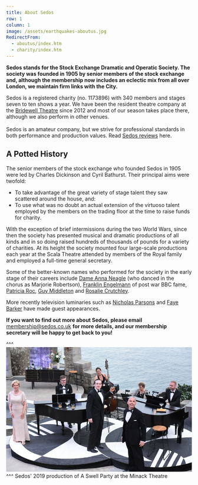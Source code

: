 ```yaml
---
title: About Sedos
row: 1
column: 1
image: /assets/earthquakes-aboutus.jpg
RedirectFrom:
  - aboutus/index.htm
  - charity/index.htm
---
```

**Sedos stands for the Stock Exchange Dramatic and Operatic Society. The society was founded in 1905 by senior members of the stock exchange and, although the membership now includes an eclectic mix from all over London, we maintain firm links with the City.**

Sedos is a registered charity (no. 1173896) with 340 members and stages seven to ten shows a year. We have been the resident theatre company at the [Bridewell Theatre](https://sedos.co.uk/venues/bridewell) since 2012 and most of our season takes place there, although we also perform in other venues.\
\
Sedos is an amateur company, but we strive for professional standards in both performance and production values. Read [Sedos reviews](https://sedos.co.uk/about/sedos-reviews) here. [](/about/in-the-press)

## A Potted History

The senior members of the stock exchange who founded Sedos in 1905 were led by Charles Dickinson and Cyril Bathurst. Their principal aims were twofold:

* To take advantage of the great variety of stage talent they saw scattered around the house, and:
* To use what was no doubt an actual extension of the virtuoso talent employed by the members on the trading floor at the time to raise funds for charity.

With the exception of brief intermissions during the two World Wars, since then the society has presented musical and dramatic productions of all kinds and in so doing raised hundreds of thousands of pounds for a variety of charities. At its height the society mounted four large-scale productions each year at the Scala Theatre attended by members of the Royal family and employed a full-time general secretary.

Some of the better-known names who performed for the society in the early stage of their careers include [Dame Anna Neagle](http://en.wikipedia.org/wiki/Anna_Neagle) (who danced in the chorus as Marjorie Robertson), [Franklin Engelmann](http://en.wikipedia.org/wiki/Franklin_Engelmann) of post war BBC fame, [Patricia Roc](http://en.wikipedia.org/wiki/Patricia_Roc), [Guy Middleton](http://en.wikipedia.org/wiki/Guy_Middleton) and [Rosalie Crutchley](http://en.wikipedia.org/wiki/Rosalie_Crutchley).

More recently television luminaries such as [Nicholas Parsons](https://en.wikipedia.org/wiki/Nicholas_Parsons) and [Faye Barker](http://en.wikipedia.org/wiki/Faye_Barker) have made guest appearances.

**If you want to find out more about Sedos, please email** [membership@sedos.co.uk](mailto:membership@sedos.co.uk) **for more details, and our membership secretary will be happy to get back to you!**

^^^ ![Sedos' 2019 production of A Swell Party at the Minack Theatre](/assets/48114677321_bd0b9e8b25_c.jpg)
^^^ Sedos' 2019 production of A Swell Party at the Minack Theatre